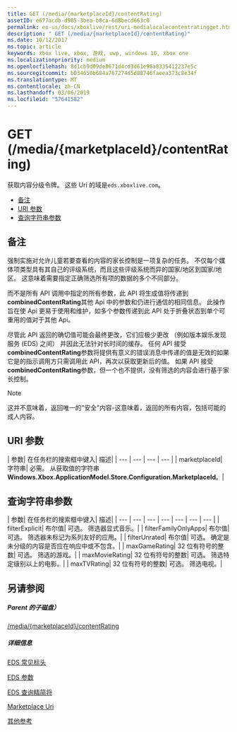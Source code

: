 ```yaml
---
title: GET (/media/{marketplaceId}/contentRating)
assetID: e677acdb-d905-3bea-b0ca-6d8becd663c0
permalink: en-us/docs/xboxlive/rest/uri-medialocalecontentratingget.html
description: " GET (/media/{marketplaceId}/contentRating)"
ms.date: 10/12/2017
ms.topic: article
keywords: xbox live, xbox, 游戏, uwp, windows 10, xbox one
ms.localizationpriority: medium
ms.openlocfilehash: 8d1cb9d09de8671d4cd3d61e96a8335412237e5c
ms.sourcegitcommit: b034650b684a767274d5d88746faeea373c8e34f
ms.translationtype: MT
ms.contentlocale: zh-CN
ms.lasthandoff: 03/06/2019
ms.locfileid: "57641582"
---
```

# <a name="get-mediamarketplaceidcontentrating"></a>GET (/media/{marketplaceId}/contentRating)
获取内容分级令牌。 这些 Uri 的域是`eds.xboxlive.com`。
 
  * [备注](#ID4EV)
  * [URI 参数](#ID4ELB)
  * [查询字符串参数](#ID4EWB)
 
<a id="ID4EV"></a>

 
## <a name="remarks"></a>备注
 
强制实施对允许儿童若要查看的内容的家长控制是一项复杂的任务。 不仅每个媒体项类型具有其自己的评级系统，而且这些评级系统而异的国家/地区到国家/地区。 这意味着需要指定正确筛选所有项的数据的多个不同部分。
 
而不是所有 API 调用中指定的所有参数，此 API 将生成值将传递到**combinedContentRating**其他 Api 中的参数和仍进行通信的相同信息。 此操作旨在使 Api 更易于使用和维护，如多个参数传递到此 API 处于折叠状态到单个可重用的值对于其他 Api。
 
尽管此 API 返回的确切值可能会最终更改，它们应极少更改 （例如版本娱乐发现服务 (EDS) 之间） 并因此无法针对长时间的缓存。 任何 API 接受**combinedContentRating**参数将提供有意义的错误消息中传递的值是无效的如果它是的指示调用方只需调用此 API，再次以获取更新后的值。 如果 API 接受**combinedContentRating**参数，但一个也不提供，没有筛选的内容会进行基于家长控制。 

> [!NOTE] 
> 这并不意味着，返回唯一的"安全"内容-这意味着，返回的所有内容，包括可能的成人内容。 


  
<a id="ID4ELB"></a>

 
## <a name="uri-parameters"></a>URI 参数
 
| 参数| 在任务栏的搜索框中键入| 描述| 
| --- | --- | --- | --- | 
| marketplaceId| 字符串| 必需。 从获取值的字符串<b>Windows.Xbox.ApplicationModel.Store.Configuration.MarketplaceId</b>。| 
  
<a id="ID4EWB"></a>

 
## <a name="query-string-parameters"></a>查询字符串参数
 
| 参数| 在任务栏的搜索框中键入| 描述| 
| --- | --- | --- | --- | --- | --- | --- | 
| filterExplicit| 布尔值| 可选。 筛选器显式音乐。| 
| filterFamilyOnlyApps| 布尔值| 可选。 筛选器未标记为系列友好的应用。| 
| filterUnrated| 布尔值| 可选。 确定是未分级的内容是否应在响应中或不包含。| 
| maxGameRating| 32 位有符号的整数| 可选。 筛选的游戏。| 
| maxMovieRating| 32 位有符号的整数| 可选。 筛选特定级别以上的电影。| 
| maxTVRating| 32 位有符号的整数| 可选。 筛选电视。| 
  
<a id="ID4E5D"></a>

 
## <a name="see-also"></a>另请参阅
 
<a id="ID4EAE"></a>

 
##### <a name="parent"></a>Parent 的子磁盘） 

[/media/{marketplaceId}/contentRating](uri-medialocalecontentrating.md)

  
<a id="ID4EKE"></a>

 
##### <a name="further-information"></a>详细信息 

[EDS 常见标头](../../additional/edscommonheaders.md)

 [EDS 参数](../../additional/edsparameters.md)

 [EDS 查询精简将](../../additional/edsqueryrefiners.md)

 [Marketplace Uri](atoc-reference-marketplace.md)

 [其他参考](../../additional/atoc-xboxlivews-reference-additional.md)

   